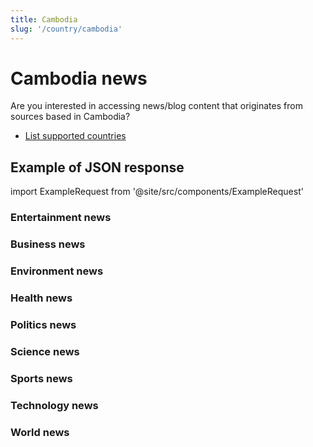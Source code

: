 ```yaml
---
title: Cambodia
slug: '/country/cambodia'
---
```


# Cambodia news

Are you interested in accessing news/blog content that originates from sources based in Cambodia?

- [List supported countries](/get-articles/countries)

## Example of JSON response

import ExampleRequest from '@site/src/components/ExampleRequest'

### Entertainment news
<ExampleRequest url="https://api.apitube.io/v1/news/articles?limit=2&category=news/Arts_and_Entertainment&country=kh"></ExampleRequest>

### Business news
<ExampleRequest url="https://api.apitube.io/v1/news/articles?limit=2&category=news/Business&country=kh"></ExampleRequest>

### Environment news
<ExampleRequest url="https://api.apitube.io/v1/news/articles?limit=2&category=news/Environment&country=kh"></ExampleRequest>

### Health news
<ExampleRequest url="https://api.apitube.io/v1/news/articles?limit=2&category=news/Health&country=kh"></ExampleRequest>

### Politics news
<ExampleRequest url="https://api.apitube.io/v1/news/articles?limit=2&category=news/Politics&country=kh"></ExampleRequest>

### Science news
<ExampleRequest url="https://api.apitube.io/v1/news/articles?limit=2&category=news/Science&country=kh"></ExampleRequest>

### Sports news
<ExampleRequest url="https://api.apitube.io/v1/news/articles?limit=2&category=news/Sports&country=kh"></ExampleRequest>

### Technology news
<ExampleRequest url="https://api.apitube.io/v1/news/articles?limit=2&category=news/Technology&country=kh"></ExampleRequest>

### World news
<ExampleRequest url="https://api.apitube.io/v1/news/articles?limit=2&category=news/World&country=kh"></ExampleRequest>
